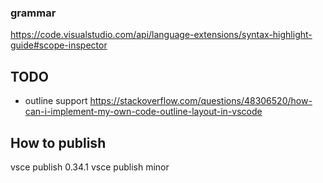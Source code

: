 ### grammar
https://code.visualstudio.com/api/language-extensions/syntax-highlight-guide#scope-inspector

## TODO
- outline support
  https://stackoverflow.com/questions/48306520/how-can-i-implement-my-own-code-outline-layout-in-vscode


## How to publish

  vsce publish 0.34.1
  vsce publish minor